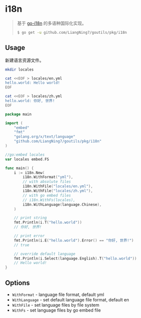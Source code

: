 # i18n

> 基于 [go-i18n](https://github.com/nicksnyder/go-i18n) 的多语种国际化实现。
>
> ```bash
> $ go get -u github.com/LiangNing7/goutils/pkg/i18n
> ```

## Usage

新建语言资源文件。

```bash
mkdir locales

cat <<EOF > locales/en.yml
hello.world: Hello world!
EOF

cat <<EOF > locales/zh.yml
hello.world: 你好, 世界!
EOF
```

```go
package main

import (
	"embed"
	"fmt"
	"golang.org/x/text/language"
	"github.com/LiangNing7/goutils/pkg/i18n"
)

//go:embed locales
var locales embed.FS

func main() {
	i := i18n.New(
		i18n.WithFormat("yml"),
		// with absolute files
		i18n.WithFile("locales/en.yml"),
		i18n.WithFile("locales/zh.yml"),
		// with go embed files
		// i18n.WithFs(locales),
		i18n.WithLanguage(language.Chinese),
	)

	// print string
	fmt.Println(i.T("hello.world"))
	// 你好, 世界!

	// print error
	fmt.Println(i.E("hello.world").Error() == "你好, 世界!")
	// true

	// override default language
	fmt.Println(i.Select(language.English).T("hello.world"))
	// Hello world!
}
```

## Options

* `WithFormat` - language file format, default yml
* `WithLanguage` - set default language file format, default en
* `WithFile` - set language files by file system
* `WithFs` - set language files by go embed file
